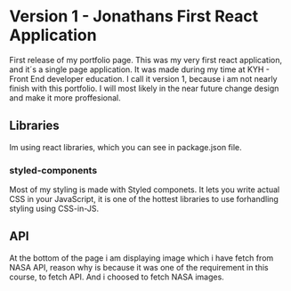 
# Version 1 - Jonathans First React Application

First release of my portfolio page. This was my very first react application, and it´s a single page application. It was made during my time at KYH - Front End developer education. I call it version 1, because i am not nearly finish with this portfolio. 
I will most likely in the near future change design and make it more proffesional.


## Libraries
Im using react libraries, which you can see in package.json file.

### styled-components
Most of my styling is made with Styled componets. It lets you write actual CSS in your JavaScript, it is one of the hottest libraries to use forhandling styling using CSS-in-JS. 

## API

At the bottom of the page i am displaying image which i have fetch from NASA API, reason why is because it was one of the requirement in this course, to fetch API. And i choosed to fetch NASA images. 



